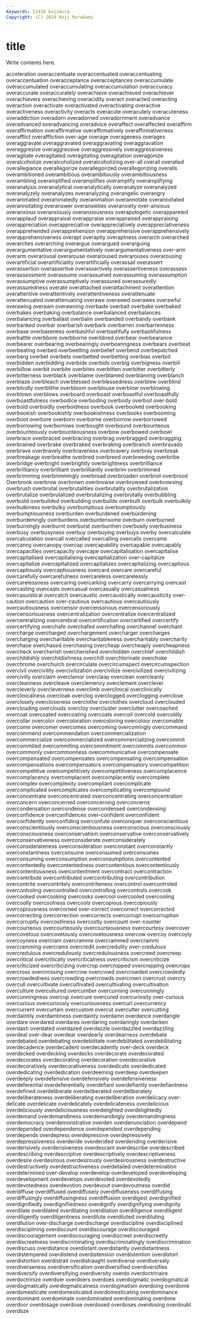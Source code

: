 ```yaml
---
Keywords: 11418 kojimura
Copyright: (C) 2024 Koji Murakami
---
```


# title

Write contents here.



acceleration overaccentuate overaccentuated overaccentuating overaccentuation overacceptance
overacceptances overaccumulate overaccumulated overaccumulating overaccumulation overaccuracy overaccurate overaccurately overachieve overachieved
overachiever overachievers overachieving overacidity overact overacted overacting overaction overactivate overactivated
overactivating overactive overactiveness overactivity overacts overacute overacutely overacuteness overaddiction overadorn
overadorned overadornment overadvance overadvanced overadvancing overadvice overaffect overaffected overaffirm overaffirmation
overaffirmative overaffirmatively overaffirmativeness overafflict overaffliction over-age overage overageness overages overaggravate
overaggravated overaggravating overaggravation overaggresive overaggressive overaggressively overaggressiveness overagitate overagitated overagitating
overagitation overagonize overalcoholize overalcoholized overalcoholizing over-all overall overalled overallegiance overallegorize
overallegorized overallegorizing overalls overambitioned overambitious overambitiously overambitiousness overambling overamplified overamplifies
overamplify overamplifying overanalysis overanalytical overanalytically overanalyze overanalyzed overanalyzely overanalyzes overanalyzing
overangelic overangry overanimated overanimatedly overanimation overannotate overannotated overannotating overanswer overanxieties
overanxiety over-anxious overanxious overanxiously overanxiousness overapologetic overappareled overapplaud overappraisal overappraise
overappraised overappraising overappreciation overappreciative overappreciatively overappreciativeness overapprehended overapprehension overapprehensive overapprehensively
overapprehensiveness overapt overaptly overaptness overarch overarched overarches overarching overargue overargued
overarguing overargumentative overargumentatively overargumentativeness over-arm overarm overarousal overarouse overaroused overarouses
overarousing overartificial overartificiality overartificially overassail overassert overassertion overassertive overassertively overassertiveness
overassess overassessment overassume overassumed overassuming overassumption overassumptive overassumptively overassured overassuredly
overassuredness overate overattached overattachment overattention overattentive overattentively overattentiveness overattenuate overattenuated
overattenuating overawe overawed overawes overawful overawing overawn overawning overbade overbait
overbake overbaked overbakes overbaking overbalance overbalanced overbalances overbalancing overballast overbalm
overbanded overbandy overbank overbanked overbar overbarish overbark overbarren overbarrenness overbase
overbaseness overbashful overbashfully overbashfulness overbattle overbbore overbborne overbbred overbear overbearance
overbearer overbearing overbearingly overbearingness overbears overbeat overbeating overbed overbeetling overbelief
overbend overbepatched overberg overbet overbets overbetted overbetting overbias overbid overbidden
overbidding overbide overbids overbig overbigness overbill overbillow overbit overbite overbites
overbitten overbitter overbitterly overbitterness overblack overblame overblamed overblaming overblanch overblaze
overbleach overblessed overblessedness overblew overblind overblindly overblithe overbloom overblouse overblow
overblowing overblown overblows overboard overboast overboastful overboastfully overboastfulness overbodice overboding
overbody overboil over-bold overbold overboldly overboldness overbook overbooked overbooking overbookish
overbookishly overbookishness overbooks overbooming overboot overbore overborn overborne overborrow overborrowed
overborrowing overborrows overbought overbound overbounteous overbounteously overbounteousness overbow overbowed overbowl
overbrace overbraced overbracing overbrag overbragged overbragging overbrained overbrake overbraked overbraking
overbranch overbravado overbrave overbravely overbraveness overbravery overbray overbreak overbreakage overbreathe
overbred overbreed overbreeding overbribe overbridge overbright overbrightly overbrightness overbrilliance overbrilliancy
overbrilliant overbrilliantly overbrim overbrimmed overbrimming overbrimmingly overbroad overbroaden overbroil overbrood
Overbrook overbrow overbrown overbrowse overbrowsed overbrowsing overbrush overbrutal overbrutalities overbrutality
overbrutalization overbrutalize overbrutalized overbrutalizing overbrutally overbubbling overbuild overbuilded overbuilding overbuilds
overbuilt overbulk overbulkily overbulkiness overbulky overbumptious overbumptiously overbumptiousness overburden overburdened
overburdening overburdeningly overburdens overburdensome overburn overburned overburningly overburnt overburst overburthen
overbusily overbusiness overbusy overbusyness overbuy overbuying overbuys overby overcalculate overcalculation
overcall overcalled overcalling overcalls overcame overcanny overcanopy overcap overcapability overcapable
overcapably overcapacities overcapacity overcape overcapitalisation overcapitalise overcapitalised overcapitalising overcapitalization over-capitalize
overcapitalize overcapitalized overcapitalizes overcapitalizing overcaptious overcaptiously overcaptiousness overcard overcare overcareful
overcarefully overcarefulness overcareless overcarelessly overcarelessness overcaring overcarking overcarry overcarrying overcast
overcasting overcasts overcasual overcasually overcasualness overcasuistical overcatch overcaustic overcaustically overcausticity
over-caution overcaution over-cautious overcautious overcautiously overcautiousness overcensor overcensorious overcensoriously overcensoriousness
overcentralization overcentralize overcentralized overcentralizing overcerebral overcertification overcertified overcertify overcertifying overchafe
overchafed overchafing overchannel overchant overcharge overcharged overchargement overcharger overcharges overcharging
overcharitable overcharitableness overcharitably overcharity overchase overchased overchasing overcheap overcheaply overcheapness
overcheck overcherish overcherished overchidden overchief overchildish overchildishly overchildishness overchill overchlorinate
overchoke overchrome overchurch overcirculate overcircumspect overcircumspection overcivil overcivility overcivilization overcivilize
overcivilized overcivilizing overcivilly overclaim overclamor overclasp overclean overcleanly overcleanness overcleave
overclemency overclement overclever overcleverly overcleverness overclimb overclinical overclinically overclinicalness overcloak
overclog overclogged overclogging overclose overclosely overcloseness overclothe overclothes overcloud overclouded
overclouding overclouds overcloy overcluster overclutter overcoached overcoat overcoated overcoating overcoats
overcoil overcold overcoldly overcollar overcolor overcoloration overcoloring overcolour overcomable overcome
overcomer overcomes overcoming overcomingly overcommand overcommend overcommendation overcommercialization overcommercialize overcommercialized
overcommercializing overcommit overcommited overcommiting overcommitment overcommits overcommon overcommonly overcommonness overcommunicative
overcompensate overcompensated overcompensates overcompensating overcompensation overcompensations overcompensators overcompensatory overcompetition overcompetitive
overcompetitively overcompetitiveness overcomplacence overcomplacency overcomplacent overcomplacently overcomplete overcomplex overcomplexity overcompliant
overcomplicate overcomplicated overcomplicates overcomplicating overcompound overconcentrate overconcentrated overconcentrating overconcentration overconcern
overconcerned overconcerning overconcerns overcondensation overcondense overcondensed overcondensing overconfidence overconfidences over-confident
overconfident overconfidently overconfiding overconfute overconquer overconscientious overconscientiously overconscientiousness overconscious overconsciously
overconsciousness overconservatism overconservative overconservatively overconservativeness overconsiderate overconsiderately overconsiderateness overconsideration overconstant
overconstantly overconstantness overconsume overconsumed overconsumes overconsuming overconsumption overconsumptions overcontented overcontentedly
overcontentedness overcontentious overcontentiously overcontentiousness overcontentment overcontract overcontraction overcontribute overcontributed overcontributing
overcontribution overcontrite overcontritely overcontriteness overcontrol overcontroled overcontroling overcontrolled overcontrolling overcontrols
overcook overcooked overcooking overcooks overcool overcooled overcooling overcoolly overcoolness overcools
overcopious overcopiously overcopiousness overcorned over-correct overcorrect overcorrected overcorrecting overcorrection overcorrects
overcorrupt overcorruption overcorruptly overcostliness overcostly overcount over-counter overcourteous overcourteously overcourteousness
overcourtesy overcover overcovetous overcovetously overcovetousness overcow overcoy overcoyly overcoyness overcram
overcramme overcrammed overcrammi overcramming overcrams overcredit overcredulity over-credulous overcredulous overcredulously
overcredulousness overcreed overcreep overcritical overcritically overcriticalness overcriticism overcriticize overcriticized overcriticizing
overcrop overcropped overcropping overcrops overcross overcrossing overcrow overcrowd overcrowded overcrowdedly
overcrowdedness overcrowding overcrowds overcrown overcrust overcry overcull overcultivate overcultivated overcultivating
overcultivation overculture overcultured overcumber overcunning overcunningly overcunningness overcup overcure overcured
overcuriosity over-curious overcurious overcuriously overcuriousness overcurl overcurrency overcurrent overcurtain overcustom
overcut overcutter overcutting overdaintily overdaintiness overdainty overdamn overdance overdangle overdare
overdared overdares overdaring overdaringly overdarken overdash overdated overdazed overdazzle overdazzled
overdazzling overdeal over-dear overdear overdearly overdearness overdebate overdebated overdebating overdebilitate
overdebilitated overdebilitating overdecadence overdecadent overdecadently over-deck overdeck overdecked overdecking overdecks
overdecorate overdecorated overdecorates overdecorating overdecoration overdecorative overdecoratively overdecorativeness overdedicate overdedicated
overdedicating overdedication overdeeming overdeep overdeepen overdeeply overdefensive overdefensively overdefensiveness overdeferential
overdeferentially overdefiant overdefiantly overdefiantness overdefined overdeliberate overdeliberated overdeliberately overdeliberateness overdeliberating
overdeliberation overdelicacy over-delicate overdelicate overdelicately overdelicateness overdelicious overdeliciously overdeliciousness overdelighted
overdelightedly overdemand overdemandiness overdemandingly overdemandingness overdemocracy overdemonstrative overden overdenunciation overdepend
overdepended overdependence overdependent overdepending overdepends overdepress overdepressive overdepressively overdepressiveness overderide
overderided overderiding overderisive overderisively overderisiveness overdescant overdescribe overdescribed overdescribing overdescriptive
overdescriptively overdescriptiveness overdesire overdesirous overdesirously overdesirousness overdestructive overdestructively overdestructiveness overdetailed
overdetermination overdetermined over-develop overdevelop overdeveloped overdeveloping overdevelopment overdevelops overdevoted overdevotedly
overdevotedness overdevotion overdevout overdevoutness overdid overdiffuse overdiffused overdiffusely overdiffuseness overdiffusing
overdiffusingly overdiffusingness overdiffusion overdigest overdignified overdignifiedly overdignifiedness overdignify overdignifying overdignity
overdilate overdilated overdilating overdilation overdiligence overdiligent overdiligently overdiligentness overdilute overdiluted
overdiluting overdilution over-discharge overdischarge overdiscipline overdisciplined overdisciplining overdiscount overdiscourage overdiscouraged
overdiscouragement overdiscouraging overdiscreet overdiscreetly overdiscreetness overdiscriminating overdiscriminatingly overdiscrimination overdiscuss overdistance
overdistant overdistantly overdistantness overdistempered overdistend overdistension overdistention overdistort overdistortion overdistrait
overdistraught overdiverse overdiversely overdiverseness overdiversification overdiversified overdiversifies overdiversify overdiversifying overdiversity
overdo overdoctrinaire overdoctrinize overdoer overdoers overdoes overdogmatic overdogmatical overdogmatically overdogmaticalness
overdogmatism overdoing overdome overdomesticate overdomesticated overdomesticating overdominance overdominant overdominate overdominated
overdominating overdone overdoor overdosage overdose overdosed overdoses overdosing overdoubt overdoze
